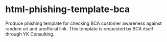 # html-phishing-template-bca
Produce phishing template for checking BCA customer awareness against random url and unofficial link. This template is requested by BCA itself through YK Consulting.
